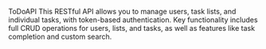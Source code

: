 ToDoAPI
This RESTful API allows you to manage users, task lists, and individual tasks, with token-based authentication. Key functionality includes full CRUD operations for users, lists, and tasks, as well as features like task completion and custom search.
